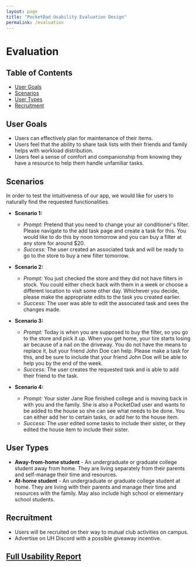 ```yaml
---
layout: page
title: "PocketDad Usability Evaluation Design"
permalink: /evaluation
---
```


# Evaluation

## Table of Contents
* [User Goals](#user-goals)
* [Scenarios](#scenarios)
* [User Types](#user-types)
* [Recruitment](#recruitment)

## User Goals
* Users can effectively plan for maintenance of their items.
* Users feel that the ability to share task lists with their friends and family helps with workload distribution.
* Users feel a sense of comfort and companionship from knowing they have a resource to help them handle unfamiliar tasks.


## Scenarios
In order to test the intuitiveness of our app, we would like for users to naturally find the requested functionalities. 

* **Scenario 1:**
  * _Prompt:_ Pretend that you need to change your air conditioner's filter. Please navigate to the add task page and create a task for this. You would like to do this by noon tomorrow and you can buy a filter at any store for around $20.
  * _Success:_ The user created an associated task and will be ready to go to the store to buy a new filter tomorrow.

* **Scenario 2:**
  * _Prompt:_ You just checked the store and they did not have filters in stock. You could either check back with them in a week or choose a different location to visit some other day. Whichever you decide, please make the appropriate edits to the task you created earlier.
  * _Success:_ The user was able to edit the associated task and sees the changes made.

* **Scenario 3:**
  * _Prompt:_ Today is when you are supposed to buy the filter, so you go to the store and pick it up. When you get home, your tire starts losing air because of a nail on the driveway. You do not have the means to replace it, but your friend John Doe can help. Please make a task for this, and be sure to include that your friend John Doe will be able to help you by the end of the week.
  * _Success:_ The user creates the requested task and is able to add their friend to the task.

* **Scenario 4:**
  * _Prompt:_ Your sister Jane Roe finished college and is moving back in with you and the family. She is also a PocketDad user and wants to be added to the house so she can see what needs to be done. You can either add her to certain tasks, or add her to the house item.
  * _Success:_ The user edited some tasks to include their sister, or they edited the house item to include their sister.

## User Types
* <b>Away-from-home student</b> - An undergraduate or graduate college student away from home. They are living separately from their parents and self-manage their time and resources.
* <b>At-home student</b> - An undergraduate or graduate college student at home. They are living with their parents and manage their time and resources with the family. May also include high school or elementary school students.

## Recruitment
* Users will be recruited on their way to mutual club activities on campus.
* Advertise on UH Discord with a possible giveaway incentive.

## <a href="https://docs.google.com/document/d/1OwUJgprK0gFpOvLO9GfJR92uCRMAMAH3DloWl7W3Syo/edit?usp=sharing">Full Usability Report</a>
